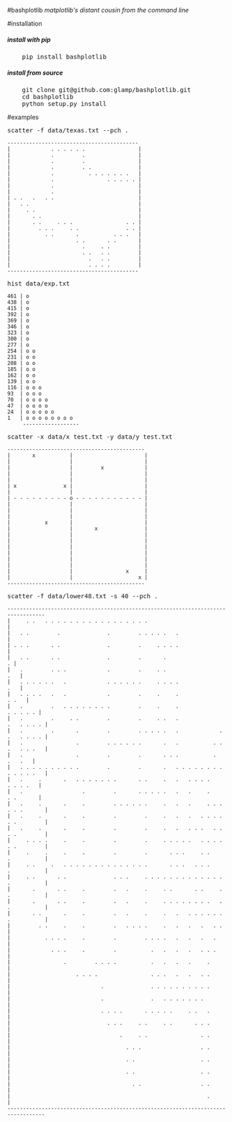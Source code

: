 #bashplotlib
*matplotlib's distant cousin from the command line*

#installation
<h5>install with pip</h5>
<pre>
    pip install bashplotlib
</pre>
<h5>install from source</h5>
<pre>
    git clone git@github.com:glamp/bashplotlib.git
    cd bashplotlib
    python setup.py install
</pre>

#examples
<pre>scatter -f data/texas.txt --pch .</pre>
    ------------------------------------------
	|             . . . . . .                 |
	|             .         .                 |
	|             .         .                 |
	|             .         . .               |
	|             .           . . . . . . .   |
	|             .                 . . . . . |
	|             .                           |
	|             .                           |
	| . .   .   . .                           |
	|   . .                                   |
	|     . .                                 |
	|       . .                               |
	|       . .     . . .                 . . |
	|         . . .     . .               . . |
	|           . .       .           . . .   |
	|                     . .       . .       |
	|                       .     . .         |
	|                       . .   . .         |
	|                         .   . .         |
	|                         . . . .         |
	------------------------------------------


<pre>hist data/exp.txt</pre>
	461 | o                
	438 | o                
	415 | o                
	392 | o                
	369 | o                
	346 | o                
	323 | o                
	300 | o                
	277 | o                
	254 | o o              
	231 | o o              
	208 | o o              
	185 | o o              
	162 | o o              
	139 | o o              
	116 | o o o            
	93  | o o o            
	70  | o o o o          
	47  | o o o o          
	24  | o o o o o        
	1   | o o o o o o o o  
	     ------------------


<pre>scatter -x data/x_test.txt -y data/y_test.txt</pre>
	--------------------------------------------
	|       x           |                       |
	|                   |                       |
	|                   |         x             |
	|                   |                       |
	|                   |                       |
	| x               x |                       |
	|                   |                       |
	| - - - - - - - - - o - - - - - - - - - - - |
	|                   |                       |
	|                   |                       |
	|                   |                       |
	|           x       |                       |
	|                   |       x               |
	|                   |                       |
	|                   |                       |
	|                   |                       |
	|                   |                       |
	|                   |                       |
	|                   |                       |
	|                   |                 x     |
	|                   |                     x |
	--------------------------------------------
<pre>scatter -f data/lower48.txt -s 40 --pch .</pre>
	----------------------------------------------------------------------------------
	|     . .   . . . . . . . . . . . . . . . . .                                     |
	|   . .         .               .         . . . . .   .                           |
	| . . .       . .               .         .     . . . .                           |
	|   . .       . .               .         .       .                             . |
	|   .         . . .             .         .     . .                           .   |
	|   . . . . . .   .             . . . . . .     . . . .                       .   |
	|   . . . .   .   .             .         .     .     .                     . .   |
	|   .         .   . . . . . . . .         .     .     .                 . . . . . |
	|   .         .     . .         .         .     . .   .               .   . . . . |
	|   .         .       .         .         . . . . .   .             . .   . . . . |
	|   .                 .         . . . . . .       .   .           . . .   . . .   |
	|   .                 .         .         .       . . .           .       .   .   |
	|   . . . . . . . . . .         .         .       .   . . . . . . . . . . . . .   |
	|   .     .       .   . . . . . . .       . .     .   .   . . . .       . . . .   |
	|   .                   .         .       . . . . .   .   .     .       . .       |
	|   .     .       .     .         . . . . . .     .   .   .     . . . . . .       |
	|   .     .       .     .         .         .     .   .   .   . . . . . .         |
	|   .     .       .     .         .         .     .   .   . . .   . . . .         |
	|     . . . .     .     .         .         .     . . . . .   . . . . . .         |
	|     .     .     .     .         .         .       . . .     . .     .           |
	|     . .     .   . . . . . . . . . . . . . .       . . .   . . .     .           |
	|     . .       . .               . . .     . . . . . . . . . . . . . .           |
	|       .       . .     .         .   .     .     . .       . .     . .           |
	|       .       . .     .         .   .     .     . . . . . . . .   . .           |
	|       . .       .     .         .   .     .     .   .   . . . . . . .           |
	|         . .     .     .         .   . . . .     .   .   .   .   . .             |
	|           . . . .     .         .         . . . .   .   .   .   .               |
	|             . . .     .         .           .   .   .   .   . . .               |
	|                 .         . . . .           .   .   .   .     .                 |
	|                     . . . .                 . . .   .   .   . .                 |
	|                             .               . . . . . . . . . .                 |
	|                             .               .   . . . . . . .                   |
	|                             . . . .       . . . . .     . .   .                 |
	|                               . . .     . .     . .       . . .                 |
	|                                   .     . .                 . .                 |
	|                                     . . .                   . .                 |
	|                                     . .                     . .                 |
	|                                     . .                     . .                 |
	|                                       . .                   . .                 |
	|                                                               .                 |
	----------------------------------------------------------------------------------
